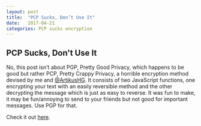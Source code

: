```yaml
---
layout: post
title:  "PCP Sucks, Don’t Use It"
date:   2017-04-21
categories: PCP sucks encryption
---
```


PCP Sucks, Don't Use It
---------------------------

No, this post isn't about PGP, Pretty Good Privacy, which happens to be good but rather PCP, Pretty Crappy Privacy, a horrible encryption method devised by me and [@ArtikusHG](https://twitter.com/ArtikusHG). It consists of two JavaScript functions, one encrypting your text with an easily reversible method and the other decrypting the message which is just as easy to reverse. It was fun to make, it may be fun/annoying to send to your friends but not good for important messages. Use PGP for that.

Check it out [here](https://itzg3b.github.io/PCP/).
